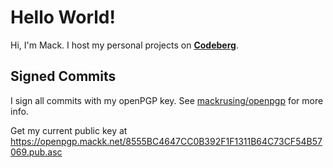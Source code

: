 # Hello World!

Hi, I'm Mack. I host my personal projects on [**Codeberg**](https://codeberg.org/mackrusing).

## Signed Commits

I sign all commits with my openPGP key. See [mackrusing/openpgp](https://github.com/mackrusing/openpgp) for more info.

Get my current public key at <https://openpgp.mackk.net/8555BC4647CC0B392F1F1311B64C73CF54B57069.pub.asc>
